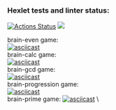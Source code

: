 ### Hexlet tests and linter status:
[![Actions Status](https://github.com/specialsnipe/php-project-lvl1/workflows/hexlet-check/badge.svg)](https://github.com/specialsnipe/php-project-lvl1/actions)
<a href="https://codeclimate.com/github/specialsnipe/php-project-lvl1/maintainability"><img src="https://api.codeclimate.com/v1/badges/c51e3eb8ec73b646e595/maintainability" /></a>

brain-even game: \
[![asciicast](https://asciinema.org/a/2TrFsifP9bzK8p1mgxF072py1.svg)](https://asciinema.org/a/2TrFsifP9bzK8p1mgxF072py1) \
brain-calc game: \
[![asciicast](https://asciinema.org/a/1XshlmMWZu8eFT1JppiZ0Kwxf.svg)](https://asciinema.org/a/1XshlmMWZu8eFT1JppiZ0Kwxf) \
brain-gcd game: \
[![asciicast](https://asciinema.org/a/eckIoSQqYVtwMwWQdlqdnJEnn.svg)](https://asciinema.org/a/eckIoSQqYVtwMwWQdlqdnJEnn) \
brain-progression game: \
[![asciicast](https://asciinema.org/a/hFXYQKzjZmhGSF6kVf7Iy3gL3.svg)](https://asciinema.org/a/hFXYQKzjZmhGSF6kVf7Iy3gL3) \
brain-prime game:
[![asciicast](https://asciinema.org/a/1oJZnra8OTFjipuz9S5t1DuHq.svg)](https://asciinema.org/a/1oJZnra8OTFjipuz9S5t1DuHq) \
